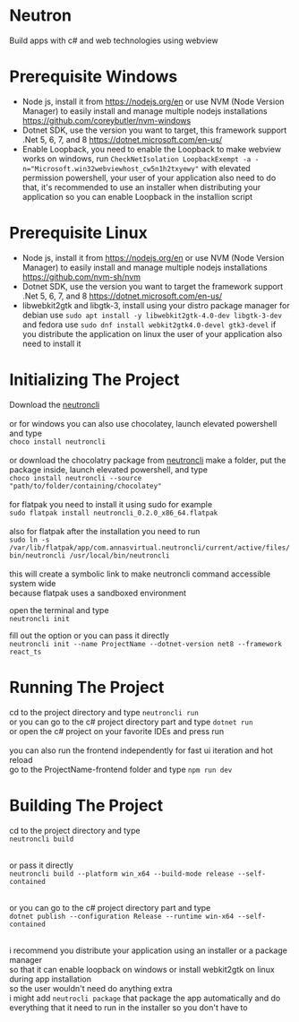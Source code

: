 ﻿# Neutron
Build apps with c# and web technologies using webview

# Prerequisite Windows
- Node js, install it from https://nodejs.org/en or use NVM (Node Version Manager) to easily install and manage multiple nodejs installations https://github.com/coreybutler/nvm-windows
- Dotnet SDK, use the version you want to target, this framework support .Net 5, 6, 7, and 8 https://dotnet.microsoft.com/en-us/
- Enable Loopback, you need to enable the Loopback to make webview works on windows, run `CheckNetIsolation LoopbackExempt -a -n="Microsoft.win32webviewhost_cw5n1h2txyewy"` with elevated permission powershell, your user of your application also need to do that, it's recommended to use an installer when distributing your application so you can enable Loopback in the installion script 

# Prerequisite Linux
- Node js, install it from https://nodejs.org/en or use NVM (Node Version Manager) to easily install and manage multiple nodejs installations https://github.com/nvm-sh/nvm
- Dotnet SDK, use the version you want to target the framework support .Net 5, 6, 7, and 8 https://dotnet.microsoft.com/en-us/
- libwebkit2gtk and libgtk-3, install using your distro package manager for debian use `sudo apt install -y libwebkit2gtk-4.0-dev libgtk-3-dev` and fedora use `sudo dnf install webkit2gtk4.0-devel gtk3-devel` if you distribute the application on linux the user of your application also need to install it

# Initializing The Project
Download the [neutroncli](https://github.com/NeutronFramework/Neutron/releases)<br/><br/>
or for windows you can also use chocolatey, launch elevated powershell and type<br/>
```choco install neutroncli```<br/><br/>
or download the chocolatry package from [neutroncli](https://github.com/NeutronFramework/Neutron/releases) make a folder, put the package inside, launch elevated powershell, and type<br/>
```choco install neutroncli --source "path/to/folder/containing/chocolatey"```<br/><br/>
for flatpak you need to install it using sudo for example<br/>
```sudo flatpak install neutroncli_0.2.0_x86_64.flatpak```<br/><br/>
also for flatpak after the installation you need to run<br/>
```sudo ln -s /var/lib/flatpak/app/com.annasvirtual.neutroncli/current/active/files/bin/neutroncli /usr/local/bin/neutroncli```<br/><br/>
this will create a symbolic link to make neutroncli command accessible system wide<br/>
because flatpak uses a sandboxed environment<br/>

open the terminal and type<br/>
```neutroncli init```<br/>

fill out the option or you can pass it directly<br/>
```neutroncli init --name ProjectName --dotnet-version net8 --framework react_ts```<br/>

# Running The Project
cd to the project directory and type `neutroncli run`<br/>
or you can go to the c# project directory part and type `dotnet run`<br/>
or open the c# project on your favorite IDEs and press run<br/><br/>
you can also run the frontend independently for fast ui iteration and hot reload<br/>
go to the ProjectName-frontend folder and type `npm run dev`<br/>

# Building The Project
cd to the project directory and type <br/>
```neutroncli build```<br/><br/>

or pass it directly <br/>
```neutroncli build --platform win_x64 --build-mode release --self-contained```<br/><br/>

or you can go to the c# project directory part and type<br/>
```dotnet publish --configuration Release --runtime win-x64 --self-contained```<br/><br/>

i recommend you distribute your application using an installer or a package manager<br/>
so that it can enable loopback on windows or install webkit2gtk on linux during app installation<br/>
so the user wouldn't need do anything extra<br/>
i might add `neutrocli package` that package the app automatically and do everything that it need to run in the installer so you don't have to